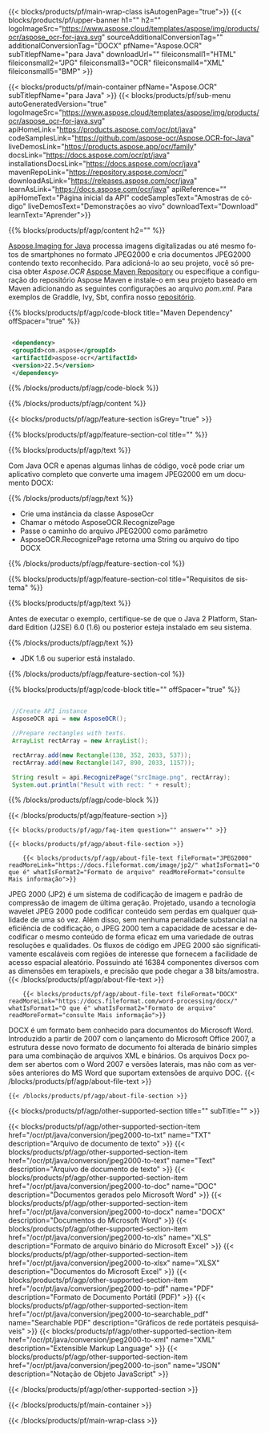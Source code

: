 ﻿---
title:  
weight: 3920
url: /pt/java/conversion/jpeg2000-to-docx/ 
lang: pt
langdirlevel: 2
locales: ja,it,ru,de,es,fr,nl,id,lt,pl,pt,vi,tr,ko
description: Código de exemplo para conversão Java de JPEG2000 para DOCX. Use o código de exemplo da API para arquivos em lote JPEG2000 para conversão DOCX em qualquer aplicativo baseado em Java da Web ou Desktop.
---

{{< blocks/products/pf/main-wrap-class isAutogenPage="true">}}
{{< blocks/products/pf/upper-banner h1="" h2="" logoImageSrc="https://www.aspose.cloud/templates/aspose/img/products/ocr/aspose_ocr-for-java.svg" sourceAdditionalConversionTag="" additionalConversionTag="DOCX" pfName="Aspose.OCR" subTitlepfName="para Java" downloadUrl="" fileiconsmall1="HTML" fileiconsmall2="JPG" fileiconsmall3="OCR" fileiconsmall4="XML" fileiconsmall5="BMP" >}}


{{< blocks/products/pf/main-container pfName="Aspose.OCR" subTitlepfName="para Java" >}}
{{< blocks/products/pf/sub-menu autoGeneratedVersion="true" logoImageSrc="https://www.aspose.cloud/templates/aspose/img/products/ocr/aspose_ocr-for-java.svg" apiHomeLink="https://products.aspose.com/ocr/pt/java" codeSamplesLink="https://github.com/aspose-ocr/Aspose.OCR-for-Java" liveDemosLink="https://products.aspose.app/ocr/family" docsLink="https://docs.aspose.com/ocr/pt/java" installationsDocsLink="https://docs.aspose.com/ocr/java" mavenRepoLink="https://repository.aspose.com/ocr/" downloadAsLink="https://releases.aspose.com/ocr/java" learnAsLink="https://docs.aspose.com/ocr/java" apiReference="" apiHomeText="Página inicial da API" codeSamplesText="Amostras de código" liveDemosText="Demonstrações ao vivo" downloadText="Download" learnText="Aprender">}}

{{% blocks/products/pf/agp/content h2="" %}}



[Aspose.Imaging for Java](https://products.aspose.com/imaging/java)
 processa imagens digitalizadas ou até mesmo fotos de smartphones no formato JPEG2000 e cria documentos JPEG2000 contendo texto reconhecido. Para adicioná-lo ao seu projeto, você só precisa obter *Aspose.OCR*
[Aspose Maven Repository](https://repository.aspose.com/webapp/#/artifacts/browse/tree/General/repo/com/aspose/aspose-imaging) ou especifique a configuração do repositório Aspose Maven
e instale-o em seu projeto baseado em Maven adicionando as seguintes configurações ao arquivo _pom.xml_. Para exemplos de Graddle, Ivy, Sbt, confira nosso [repositório](https://repository.aspose.com/ocr/).

{{% blocks/products/pf/agp/code-block title="Maven Dependency" offSpacer="true" %}}

```xml

 <dependency>
 <groupId>com.aspose</groupId>
 <artifactId>aspose-ocr</artifactId>
 <version>22.5</version>
 </dependency>

```

{{% /blocks/products/pf/agp/code-block %}}

{{% /blocks/products/pf/agp/content %}}

{{< blocks/products/pf/agp/feature-section isGrey="true" >}}

{{% blocks/products/pf/agp/feature-section-col title="" %}}

{{% blocks/products/pf/agp/text %}}

Com Java OCR e apenas algumas linhas de código, você pode criar um aplicativo completo que converte uma imagem JPEG2000 em um documento DOCX:

{{% /blocks/products/pf/agp/text %}}

+ Crie uma instância da classe AsposeOcr
+ Chamar o método AsposeOCR.RecognizePage
+ Passe o caminho do arquivo JPEG2000 como parâmetro
+ AsposeOCR.RecognizePage retorna uma String ou arquivo do tipo DOCX

{{% /blocks/products/pf/agp/feature-section-col %}}

{{% blocks/products/pf/agp/feature-section-col title="Requisitos de sistema" %}}

{{% blocks/products/pf/agp/text %}}

Antes de executar o exemplo, certifique-se de que o Java 2 Platform, Standard Edition (J2SE) 6.0 (1.6) ou posterior esteja instalado em seu sistema.

{{% /blocks/products/pf/agp/text %}}

- JDK 1.6 ou superior está instalado.

{{% /blocks/products/pf/agp/feature-section-col %}}

{{% blocks/products/pf/agp/code-block title="" offSpacer="true" %}}

```java

 //Create API instance
 AsposeOCR api = new AsposeOCR();

 //Prepare rectangles with texts.
 ArrayList rectArray = new ArrayList();

 rectArray.add(new Rectangle(138, 352, 2033, 537));
 rectArray.add(new Rectangle(147, 890, 2033, 1157));

 String result = api.RecognizePage("srcImage.png", rectArray);
 System.out.println("Result with rect: " + result);

```

{{% /blocks/products/pf/agp/code-block %}}

{{< /blocks/products/pf/agp/feature-section >}}

    {{< blocks/products/pf/agp/faq-item question="" answer="" >}}

    {{< blocks/products/pf/agp/about-file-section >}}
       
        {{< blocks/products/pf/agp/about-file-text fileFormat="JPEG2000" readMoreLink="https://docs.fileformat.com/image/jp2/" whatIsFormat1="O que é" whatIsFormat2="Formato de arquivo" readMoreFormat="consulte Mais informação">}}
JPEG 2000 (JP2) é um sistema de codificação de imagem e padrão de compressão de imagem de última geração. Projetado, usando a tecnologia wavelet JPEG 2000 pode codificar conteúdo sem perdas em qualquer qualidade de uma só vez. Além disso, sem nenhuma penalidade substancial na eficiência de codificação, o JPEG 2000 tem a capacidade de acessar e decodificar o mesmo conteúdo de forma eficaz em uma variedade de outras resoluções e qualidades. Os fluxos de código em JPEG 2000 são significativamente escaláveis ​​com regiões de interesse que fornecem a facilidade de acesso espacial aleatório. Possuindo até 16384 componentes diversos com as dimensões em terapixels, e precisão que pode chegar a 38 bits/amostra.
        {{< /blocks/products/pf/agp/about-file-text >}}

        {{< blocks/products/pf/agp/about-file-text fileFormat="DOCX" readMoreLink="https://docs.fileformat.com/word-processing/docx/" whatIsFormat1="O que é" whatIsFormat2="Formato de arquivo" readMoreFormat="consulte Mais informação">}}
DOCX é um formato bem conhecido para documentos do Microsoft Word. Introduzido a partir de 2007 com o lançamento do Microsoft Office 2007, a estrutura desse novo formato de documento foi alterada de binário simples para uma combinação de arquivos XML e binários. Os arquivos Docx podem ser abertos com o Word 2007 e versões laterais, mas não com as versões anteriores do MS Word que suportam extensões de arquivo DOC.
        {{< /blocks/products/pf/agp/about-file-text >}}

    {{< /blocks/products/pf/agp/about-file-section >}}

<!-- aboutfile Ends -->

{{< blocks/products/pf/agp/other-supported-section title="" subTitle="" >}}

{{< blocks/products/pf/agp/other-supported-section-item href="/ocr/pt/java/conversion/jpeg2000-to-txt" name="TXT" description="Arquivo de documento de texto" >}}
{{< blocks/products/pf/agp/other-supported-section-item href="/ocr/pt/java/conversion/jpeg2000-to-text" name="Text" description="Arquivo de documento de texto" >}}
{{< blocks/products/pf/agp/other-supported-section-item href="/ocr/pt/java/conversion/jpeg2000-to-doc" name="DOC" description="Documentos gerados pelo Microsoft Word" >}}
{{< blocks/products/pf/agp/other-supported-section-item href="/ocr/pt/java/conversion/jpeg2000-to-docx" name="DOCX" description="Documentos do Microsoft Word" >}}
{{< blocks/products/pf/agp/other-supported-section-item href="/ocr/pt/java/conversion/jpeg2000-to-xls" name="XLS" description="Formato de arquivo binário do Microsoft Excel" >}}
{{< blocks/products/pf/agp/other-supported-section-item href="/ocr/pt/java/conversion/jpeg2000-to-xlsx" name="XLSX" description="Documentos do Microsoft Excel" >}}
{{< blocks/products/pf/agp/other-supported-section-item href="/ocr/pt/java/conversion/jpeg2000-to-pdf" name="PDF" description="Formato de Documento Portátil (PDF)" >}}
{{< blocks/products/pf/agp/other-supported-section-item href="/ocr/pt/java/conversion/jpeg2000-to-searchable_pdf" name="Searchable PDF" description="Gráficos de rede portáteis pesquisáveis" >}}
{{< blocks/products/pf/agp/other-supported-section-item href="/ocr/pt/java/conversion/jpeg2000-to-xml" name="XML" description="Extensible Markup Language" >}}
{{< blocks/products/pf/agp/other-supported-section-item href="/ocr/pt/java/conversion/jpeg2000-to-json" name="JSON" description="Notação de Objeto JavaScript" >}}

{{< /blocks/products/pf/agp/other-supported-section >}}

{{< /blocks/products/pf/main-container >}}
    
{{< /blocks/products/pf/main-wrap-class >}}

